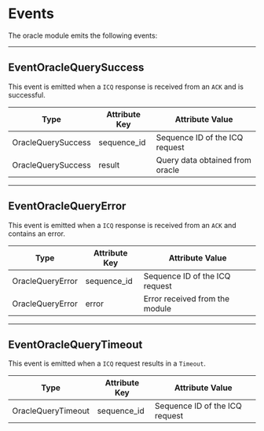 <!--
order: 5
-->

# Events

The oracle module emits the following events:


---
## EventOracleQuerySuccess

This event is emitted when a `ICQ` response is received from an `ACK` and is successful.

| Type               | Attribute Key | Attribute Value                 |
| ------------------ | ------------- | ------------------------------- |
| OracleQuerySuccess | sequence_id   | Sequence ID of the ICQ request  |
| OracleQuerySuccess | result        | Query data obtained from oracle |

---
## EventOracleQueryError

This event is emitted when a `ICQ` response is received from an `ACK` and contains an error.

| Type             | Attribute Key | Attribute Value                |
| ---------------- | ------------- | ------------------------------ |
| OracleQueryError | sequence_id   | Sequence ID of the ICQ request |
| OracleQueryError | error         | Error received from the module |

---
## EventOracleQueryTimeout

This event is emitted when a `ICQ` request results in a `Timeout`.

| Type               | Attribute Key | Attribute Value                |
| ------------------ | ------------- | ------------------------------ |
| OracleQueryTimeout | sequence_id   | Sequence ID of the ICQ request |